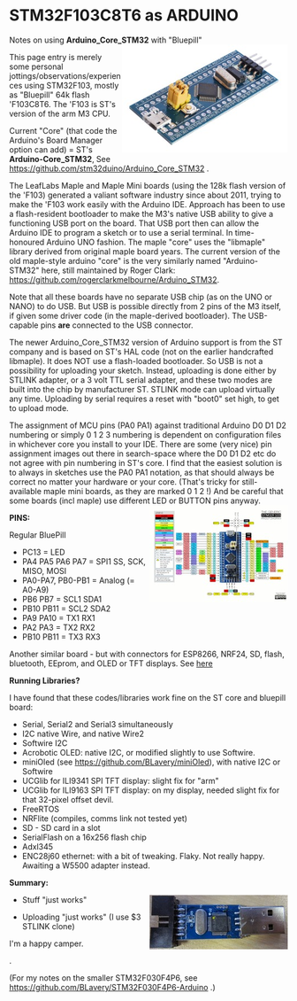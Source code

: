 # STM32F103C8T6 as ARDUINO
Notes on using __Arduino_Core_STM32__ with "Bluepill"<img align="right" src="images/STM32_BluePill.jpg">


This page entry is merely some personal jottings/observations/experiences using STM32F103, mostly as "Bluepill" 64k flash 'F103C8T6. The 'F103 is ST's version of the arm M3 CPU.

Current "Core" (that code the Arduino's Board Manager option can add) = ST's __Arduino-Core_STM32__,  See https://github.com/stm32duino/Arduino_Core_STM32 .

The LeafLabs Maple and Maple Mini boards (using the 128k flash version of the 'F103) generated a valiant software industry since about 2011, trying to make the 'F103 work easily with the Arduino IDE. Approach has been to use a flash-resident bootloader to make the M3's native USB ability to give a functioning USB port on the board. That USB port then can allow the Arduino IDE to program a sketch or to use a serial terminal. In time-honoured Arduino UNO fashion. The maple "core" uses the "libmaple" library derived from original maple board years. The current version of the old maple-style arduino "core" is the very similarly named "Arduino-STM32" here, still maintained by Roger Clark: https://github.com/rogerclarkmelbourne/Arduino_STM32. 

Note that all these boards have no separate USB chip (as on the UNO or NANO) to do USB. But USB is possible directly from 2 pins of the M3 itself, if given some driver code (in the maple-derived bootloader). The USB-capable pins __are__ connected to the USB connector.

The newer Arduino_Core_STM32 version of Arduino support is from the ST company and is based on ST's HAL code (not on the earlier handcrafted libmaple). It does NOT use a flash-loaded bootloader. So USB is not a possibility for uploading your sketch. Instead, uploading is done either by STLINK adapter, or a 3 volt TTL serial adapter, and these two modes are built into the chip by manufacturer ST. STLINK mode can upload virtually any time. Uploading by serial requires a reset with "boot0" set high, to get to upload mode.

The assignment of MCU pins (PA0 PA1) against traditional Arduino D0 D1 D2 numbering or simply 0 1 2 3 numbering is dependent on configuration files in whichever core you install to your IDE. There are some (very nice) pin assignment images out there in search-space where the D0 D1 D2 etc do not agree with pin numbering in ST's core. I find that the easiest solution is to always in sketches use the PA0 PA1 notation, as that should always be correct no matter your hardware or your core. (That's tricky for still-available maple mini boards, as they are marked 0 1 2 !) And be careful that some boards (incl maple) use different LED or BUTTON pins anyway.[<img align="right" src="images/Bluepillpinout.jpg">](images/Bluepillpinout.gif)

__PINS:__

Regular BluePill

 - PC13 = LED
 - PA4 PA5 PA6 PA7 = SPI1 SS, SCK, MISO, MOSI
 - PA0-PA7, PB0-PB1 = Analog (= A0-A9)
 - PB6 PB7 = SCL1 SDA1
 - PB10 PB11 = SCL2 SDA2
 - PA9 PA10 = TX1 RX1
 - PA2 PA3 = TX2 RX2
 - PB10 PB11 = TX3 RX3

Another similar board - but with connectors for ESP8266, NRF24, SD, flash, bluetooth, EEprom, and OLED or TFT displays. See [here](EnhancedBoard.md)


__Running Libraries?__

I have found that these codes/libraries work fine on the ST core and bluepill board:
 - Serial, Serial2 and Serial3 simultaneously
 - I2C native Wire, and native Wire2
 - Softwire I2C
 - Acrobotic OLED: native I2C, or modified slightly to use Softwire.
 - miniOled (see https://github.com/BLavery/miniOled), with native I2C or Softwire
 - UCGlib for ILI9341 SPI TFT display: slight fix for "arm"
 - UCGlib for ILI9163 SPI TFT display: on my display, needed slight fix for that 32-pixel offset devil.
 - FreeRTOS
 - NRFlite (compiles, comms link not tested yet)
 - SD - SD card in a slot
 - SerialFlash on a 16x256 flash chip
 - Adxl345
 - ENC28j60 ethernet: with a bit of tweaking. Flaky. Not really happy. Awaiting a W5500 adapter instead.


__Summary:__

 - Stuff "just works"<img align="right" src="images/stl.jpg">

 - Uploading "just works"  (I use $3 STLINK clone)

I'm a happy camper.

.

(For my notes on the smaller STM32F030F4P6, see https://github.com/BLavery/STM32F030F4P6-Arduino .)


